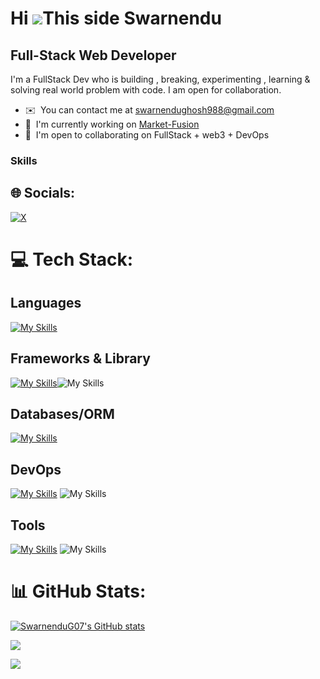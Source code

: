 Hi ![](https://user-images.githubusercontent.com/18350557/176309783-0785949b-9127-417c-8b55-ab5a4333674e.gif)This side Swarnendu 
=======================================================================================================================================

Full-Stack Web Developer
-------------------

I'm a FullStack Dev who is building , breaking, experimenting , learning & solving real world problem with code. I am open for collaboration.

* ✉️  You can contact me at [swarnendughosh988@gmail.com](mailto:swarnendughosh988@gmail.com)
* 🚀  I'm currently working on [Market-Fusion](https://marketfusion.vercel.app/)
* 🤝  I'm open to collaborating on FullStack + web3  + DevOps
  

###  Skills

## 🌐 Socials:
[![X](https://img.shields.io/badge/X-black.svg?logo=X&logoColor=white)](https://x.com/swarnenduG07) 

# 💻 Tech Stack:

<h2>Languages</h2>

[![My Skills](https://skillicons.dev/icons?i=ts,js,rust,java,kotlin,solidity,go,bash,python,c,cpp,lua)](https://skillicons.dev)

<h2>Frameworks & Library</h2>
  
[![My Skills](https://skillicons.dev/icons?i=nestjs,express,react,nextjs,tailwindcss,jest,vitest,threejs,actix)](https://skillicons.dev)![My Skills](https://go-skill-icons.vercel.app/api/icons?i=recoil,reactnative,authjs,graphql,trpc,hardhat,)

<h2>Databases/ORM</h2>
  
[![My Skills](https://skillicons.dev/icons?i=postgres,redis,mongo,prisma,myaql,sqlite)](https://skillicons.dev)

<h2>DevOps</h2>
  
[![My Skills](https://skillicons.dev/icons?i=docker,k8s,grafana,prometheus,terraform)](https://skillicons.dev) ![My Skills](https://go-skill-icons.vercel.app/api/icons?i=aws,digitalocean,gcp,cloudflare,argocd,helm)


<h2>Tools</h2>
 
[![My Skills](https://skillicons.dev/icons?i=neovim,vim,androidstudio,vscode,git,kafka,linux,githubactions,postman,bun)](https://skillicons.dev) ![My Skills](https://go-skill-icons.vercel.app/api/icons?i=expo,newrelic)

# 📊 GitHub Stats:

<a href="http://www.github.com/SwarnenduG07"><img src="https://github-readme-stats.vercel.app/api?username=SwarnenduG07&show_icons=true&hide=&count_private=true&title_color=0891b2&text_color=3382ed&icon_color=0891b2&bg_color=000000&hide_border=true&show_icons=true" alt="SwarnenduG07's GitHub stats" /></a>

<a href="http://www.github.com/SwarnenduG07"><img src="https://github-readme-streak-stats.herokuapp.com/?user=SwarnenduG07&stroke=3382ed&background=000000&ring=0891b2&fire=0891b2&currStreakNum=3382ed&currStreakLabel=0891b2&sideNums=3382ed&sideLabels=3382ed&dates=3382ed&hide_border=true" /></a>

[![](https://visitcount.itsvg.in/api?id=SwarnenduG07&icon=0&color=0)](https://visitcount.itsvg.in)

<!-- Proudly created with GPRM ( https://gprm.itsvg.in ) -->
